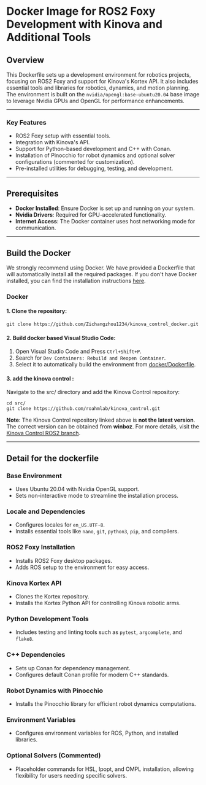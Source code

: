 # Docker Image for ROS2 Foxy Development with Kinova and Additional Tools

## Overview

This Dockerfile sets up a development environment for robotics projects, focusing on ROS2 Foxy and support for Kinova's Kortex API. It also includes essential tools and libraries for robotics, dynamics, and motion planning. The environment is built on the `nvidia/opengl:base-ubuntu20.04` base image to leverage Nvidia GPUs and OpenGL for performance enhancements.

---

### Key Features
- ROS2 Foxy setup with essential tools.
- Integration with Kinova's API.
- Support for Python-based development and C++ with Conan.
- Installation of Pinocchio for robot dynamics and optional solver configurations (commented for customization).
- Pre-installed utilities for debugging, testing, and development.

---

## Prerequisites

- **Docker Installed**: Ensure Docker is set up and running on your system.
- **Nvidia Drivers**: Required for GPU-accelerated functionality.
- **Internet Access**: The Docker container uses host networking mode for communication.

---


## Build the Docker

We strongly recommend using Docker. We have provided a Dockerfile that will automatically install all the required packages. If you don't have Docker installed, you can find the installation instructions [here](https://docs.docker.com/engine/install/ubuntu/#install-using-the-repository).

### Docker
#### 1. Clone the repository:

```shell
git clone https://github.com/Zichangzhou1234/kinova_control_docker.git
```

#### 2. Build docker based Visual Studio Code:
1. Open Visual Studio Code and Press `Ctrl+Shift+P`.
2. Search for `Dev Containers: Rebuild and Reopen Container`.
3. Select it to automatically build the environment from [docker/Dockerfile](docker/Dockerfile).

#### 3. add the kinova control :
Navigate to the src/ directory and add the Kinova Control repository:
```shell
cd src/
git clone https://github.com/roahmlab/kinova_control.git
```
**Note**: The Kinova Control repository linked above is **not the latest version**. The correct version can be obtained from **winboz**. For more details, visit the [Kinova Control ROS2 branch](https://github.com/roahmlab/kinova_control/tree/ros2).



<!-- ### HSL
You should complete HSL steps BEFORE you build the docker image otherwise you will have error.

We have selected [HSL](https://www.hsl.rl.ac.uk/) to solve large linear systems in the nonlinear optimization problem. 
Please follow the instructions below to complete the installation.
Note that this is ONLY for SINGLE PRECISION version!!!
1. Go to [HSL MA57](https://www.hsl.rl.ac.uk/catalogue/hsl_ma57.html) official website. Click `Code Download` and follow its instructions. After submitting the request, wait a few minute for email reply.
2. Download the code in the link that HSL provides you. The name of the zip file and the folder inside it is going to be `hsl_ma57` + its version number. 
3. Extract the code and rename the folder as `hsl_ma57`. Compress the folder again and rename the zip file as `hsl_ma57.zip` (just make sure both of them are named as `hsl_ma57` by removing the version number).
4. Note: This zip file will later be 'unziped' and built inside the docker container. -->

---

## Detail for the dockerfile

### Base Environment
- Uses Ubuntu 20.04 with Nvidia OpenGL support.
- Sets non-interactive mode to streamline the installation process.

### Locale and Dependencies
- Configures locales for `en_US.UTF-8`.
- Installs essential tools like `nano`, `git`, `python3`, `pip`, and compilers.

### ROS2 Foxy Installation
- Installs ROS2 Foxy desktop packages.
- Adds ROS setup to the environment for easy access.

### Kinova Kortex API
- Clones the Kortex repository.
- Installs the Kortex Python API for controlling Kinova robotic arms.

### Python Development Tools
- Includes testing and linting tools such as `pytest`, `argcomplete`, and `flake8`.

### C++ Dependencies
- Sets up Conan for dependency management.
- Configures default Conan profile for modern C++ standards.

### Robot Dynamics with Pinocchio
- Installs the Pinocchio library for efficient robot dynamics computations.

### Environment Variables
- Configures environment variables for ROS, Python, and installed libraries.

### Optional Solvers (Commented)
- Placeholder commands for HSL, Ipopt, and OMPL installation, allowing flexibility for users needing specific solvers.












